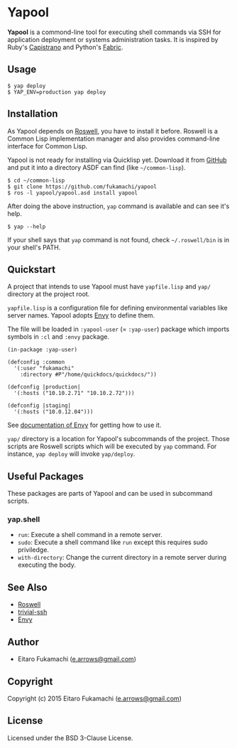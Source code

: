 # Yapool

**Yapool** is a commond-line tool for executing shell commands via SSH for application deployment or systems administration tasks. It is inspired by Ruby's [Capistrano](http://capistranorb.com) and Python's [Fabric](http://fabfile.org).

## Usage

```
$ yap deploy
$ YAP_ENV=production yap deploy
```

## Installation

As Yapool depends on [Roswell](https://github.com/snmsts/roswell), you have to install it before. Roswell is a Common Lisp implementation manager and also provides command-line interface for Common Lisp.

Yapool is not ready for installing via Quicklisp yet. Download it from [GitHub](https://github.com/fukamachi/yapool) and put it into a directory ASDF can find (like `~/common-lisp`).

```
$ cd ~/common-lisp
$ git clone https://github.com/fukamachi/yapool
$ ros -l yapool/yapool.asd install yapool
```

After doing the above instruction, `yap` command is available and can see it's help.

```
$ yap --help
```

If your shell says that `yap` command is not found, check `~/.roswell/bin` is in your shell's PATH.

## Quickstart

A project that intends to use Yapool must have `yapfile.lisp` and `yap/` directory at the project root.

`yapfile.lisp` is a configuration file for defining environmental variables like server names. Yapool adopts [Envy](https://github.com/fukamachi/envy) to define them.

The file will be loaded in `:yapool-user` (= `:yap-user`) package which imports symbols in `:cl` and `:envy` package.

```common-lisp
(in-package :yap-user)

(defconfig :common
  '(:user "fukamachi"
    :directory #P"/home/quickdocs/quickdocs/"))

(defconfig |production|
  '(:hosts ("10.10.2.71" "10.10.2.72")))

(defconfig |staging|
  '(:hosts ("10.0.12.04")))
```

See [documentation of Envy](https://github.com/fukamachi/envy) for getting how to use it.

`yap/` directory is a location for Yapool's subcommands of the project. Those scripts are Roswell scripts which will be executed by `yap` command. For instance, `yap deploy` will invoke `yap/deploy`.

## Useful Packages

These packages are parts of Yapool and can be used in subcommand scripts.

### yap.shell

* `run`: Execute a shell command in a remote server.
* `sudo`: Execute a shell command like `run` except this requires sudo priviledge.
* `with-directory`: Change the current directory in a remote server during executing the body.

## See Also

* [Roswell](https://github.com/snmsts/roswell)
* [trivial-ssh](https://github.com/eudoxia0/trivial-ssh)
* [Envy](https://github.com/fukamachi/envy)

## Author

* Eitaro Fukamachi (e.arrows@gmail.com)

## Copyright

Copyright (c) 2015 Eitaro Fukamachi (e.arrows@gmail.com)

## License

Licensed under the BSD 3-Clause License.
